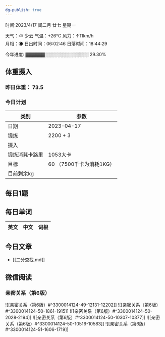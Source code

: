 ```yaml
---
dg-publish: true
---
```



时间:2023/4/17 闰二月 廿七 星期一

天气：⛅️  少云 气温：+26°C 风力：↑11km/h  
月相：🌘 日出时间：06:02:46 日落时间：18:44:29

今年进度: ▓▓▓▓▓▓░░░░░░░░░░░░░░ 29.30%

## 体重摄入

### 昨日体重： 73.5
### 今日计划
| 类别           | 参数                    |
| -------------- | ----------------------- |
| 日期           | 2023-04-17               |
| 锻炼           | 2200 + 3               |
| 摄入           |  |
| 锻炼消耗卡路里 | 1053大卡|
| 目标           | 60      （7500千卡为消耗1KG）                |
| 目前剩余kg               |                          |


## 每日1题


## 每日单词

| 英文       | 中文       |词根|
| ---------- | ---------- | ---|


## 今日文章

- [[二分查找.md]]

## 微信阅读

<!-- start of weread -->

### 亲密关系（第6版）
![[亲密关系（第6版）#^3300014124-49-12131-12202]]
![[亲密关系（第6版）#^3300014124-50-1861-1915]]
![[亲密关系（第6版）#^3300014124-50-2028-2194]]
![[亲密关系（第6版）#^3300014124-50-10307-10377]]
![[亲密关系（第6版）#^3300014124-50-10516-10583]]
![[亲密关系（第6版）#^3300014124-51-1606-1719]]

<!-- end of weread -->
